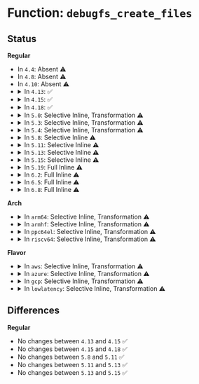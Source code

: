 # Function: <code>debugfs_create_files</code>

## Status
<b>Regular</b>
<ul>
<li>
In <code>4.4</code>: Absent ⚠️
</li>
<li>
In <code>4.8</code>: Absent ⚠️
</li>
<li>
In <code>4.10</code>: Absent ⚠️
</li>
<li>
<details>
<summary>In <code>4.13</code>: ✅</summary>

```c
bool debugfs_create_files(struct dentry *parent, void *data, const struct blk_mq_debugfs_attr *attr);
```

**Collision:** Unique Static

**Inline:** No

**Transformation:** False

**Instances:**

```
In block/blk-mq-debugfs.c (ffffffff81459de0)
Location: block/blk-mq-debugfs.c:789
Inline: False
Direct callers:
  - block/blk-mq-debugfs.c:blk_mq_debugfs_register_sched_hctx
  - block/blk-mq-debugfs.c:blk_mq_debugfs_register_sched
  - block/blk-mq-debugfs.c:blk_mq_debugfs_register_hctx
  - block/blk-mq-debugfs.c:blk_mq_debugfs_register_hctx
  - block/blk-mq-debugfs.c:blk_mq_debugfs_register
```
**Symbols:**

```
ffffffff81459de0-ffffffff81459e48: debugfs_create_files (STB_LOCAL)
```
</details>
</li>
<li>
<details>
<summary>In <code>4.15</code>: ✅</summary>

```c
bool debugfs_create_files(struct dentry *parent, void *data, const struct blk_mq_debugfs_attr *attr);
```

**Collision:** Unique Static

**Inline:** No

**Transformation:** False

**Instances:**

```
In block/blk-mq-debugfs.c (ffffffff81485ab0)
Location: block/blk-mq-debugfs.c:786
Inline: False
Direct callers:
  - block/blk-mq-debugfs.c:blk_mq_debugfs_register_sched_hctx
  - block/blk-mq-debugfs.c:blk_mq_debugfs_register_hctx
  - block/blk-mq-debugfs.c:blk_mq_debugfs_register_hctx
  - block/blk-mq-debugfs.c:blk_mq_debugfs_register
```
**Symbols:**

```
ffffffff81485ab0-ffffffff81485b18: debugfs_create_files (STB_LOCAL)
```
</details>
</li>
<li>
<details>
<summary>In <code>4.18</code>: ✅</summary>

```c
bool debugfs_create_files(struct dentry *parent, void *data, const struct blk_mq_debugfs_attr *attr);
```

**Collision:** Unique Static

**Inline:** No

**Transformation:** False

**Instances:**

```
In block/blk-mq-debugfs.c (ffffffff814ba940)
Location: block/blk-mq-debugfs.c:812
Inline: False
Direct callers:
  - block/blk-mq-debugfs.c:blk_mq_debugfs_register_sched_hctx
  - block/blk-mq-debugfs.c:blk_mq_debugfs_register_hctx
  - block/blk-mq-debugfs.c:blk_mq_debugfs_register_hctx
  - block/blk-mq-debugfs.c:blk_mq_debugfs_register
```
**Symbols:**

```
ffffffff814ba940-ffffffff814ba9a8: debugfs_create_files (STB_LOCAL)
```
</details>
</li>
<li>
<details>
<summary>In <code>5.0</code>: Selective Inline, Transformation ⚠️</summary>

**Collision:** Unique Static

**Inline:** Selective

**Transformation:** True

**Instances:**

```
In block/blk-mq-debugfs.c (ffffffff814cf4b8)
Location: block/blk-mq-debugfs.c:839
Inline: True
Inline callers:
  - block/blk-mq-debugfs.c:blk_mq_debugfs_register_sched_hctx
  - block/blk-mq-debugfs.c:blk_mq_debugfs_register_rqos
  - block/blk-mq-debugfs.c:blk_mq_debugfs_register_hctx
  - block/blk-mq-debugfs.c:blk_mq_debugfs_register_hctx
  - block/blk-mq-debugfs.c:blk_mq_debugfs_register
Direct callers:
  - block/blk-mq-debugfs.c:blk_mq_debugfs_register_sched_hctx
  - block/blk-mq-debugfs.c:blk_mq_debugfs_register_rqos
  - block/blk-mq-debugfs.c:blk_mq_debugfs_register_hctx
  - block/blk-mq-debugfs.c:blk_mq_debugfs_register_hctx
  - block/blk-mq-debugfs.c:blk_mq_debugfs_register
```
**Symbols:**

```
ffffffff814ced60-ffffffff814cedc8: debugfs_create_files.part.3 (STB_LOCAL)
```
</details>
</li>
<li>
<details>
<summary>In <code>5.3</code>: Selective Inline, Transformation ⚠️</summary>

**Collision:** Unique Static

**Inline:** Selective

**Transformation:** True

**Instances:**

```
In block/blk-mq-debugfs.c (ffffffff814fdc5b)
Location: block/blk-mq-debugfs.c:808
Inline: True
Inline callers:
  - block/blk-mq-debugfs.c:blk_mq_debugfs_register_sched_hctx
  - block/blk-mq-debugfs.c:blk_mq_debugfs_register_rqos
  - block/blk-mq-debugfs.c:blk_mq_debugfs_register_sched
  - block/blk-mq-debugfs.c:blk_mq_debugfs_register_hctx
  - block/blk-mq-debugfs.c:blk_mq_debugfs_register_hctx
  - block/blk-mq-debugfs.c:blk_mq_debugfs_register
Direct callers:
  - block/blk-mq-debugfs.c:blk_mq_debugfs_register_sched_hctx
  - block/blk-mq-debugfs.c:blk_mq_debugfs_register_rqos
  - block/blk-mq-debugfs.c:blk_mq_debugfs_register_sched
  - block/blk-mq-debugfs.c:blk_mq_debugfs_register_hctx
  - block/blk-mq-debugfs.c:blk_mq_debugfs_register_hctx
  - block/blk-mq-debugfs.c:blk_mq_debugfs_register
```
**Symbols:**

```
ffffffff814fd630-ffffffff814fd67c: debugfs_create_files.part.0 (STB_LOCAL)
```
</details>
</li>
<li>
<details>
<summary>In <code>5.4</code>: Selective Inline, Transformation ⚠️</summary>

**Collision:** Unique Static

**Inline:** Selective

**Transformation:** True

**Instances:**

```
In block/blk-mq-debugfs.c (ffffffff8151bb9b)
Location: block/blk-mq-debugfs.c:808
Inline: True
Inline callers:
  - block/blk-mq-debugfs.c:blk_mq_debugfs_register_sched_hctx
  - block/blk-mq-debugfs.c:blk_mq_debugfs_register_rqos
  - block/blk-mq-debugfs.c:blk_mq_debugfs_register_sched
  - block/blk-mq-debugfs.c:blk_mq_debugfs_register_hctx
  - block/blk-mq-debugfs.c:blk_mq_debugfs_register_hctx
  - block/blk-mq-debugfs.c:blk_mq_debugfs_register
Direct callers:
  - block/blk-mq-debugfs.c:blk_mq_debugfs_register_sched_hctx
  - block/blk-mq-debugfs.c:blk_mq_debugfs_register_rqos
  - block/blk-mq-debugfs.c:blk_mq_debugfs_register_sched
  - block/blk-mq-debugfs.c:blk_mq_debugfs_register_hctx
  - block/blk-mq-debugfs.c:blk_mq_debugfs_register_hctx
  - block/blk-mq-debugfs.c:blk_mq_debugfs_register
```
**Symbols:**

```
ffffffff8151b580-ffffffff8151b5cc: debugfs_create_files.part.0 (STB_LOCAL)
```
</details>
</li>
<li>
<details>
<summary>In <code>5.8</code>: Selective Inline ⚠️</summary>

```c
void debugfs_create_files(struct dentry *parent, void *data, const struct blk_mq_debugfs_attr *attr);
```

**Collision:** Unique Static

**Inline:** Selective

**Transformation:** False

**Instances:**

```
In block/blk-mq-debugfs.c (ffffffff8157bfe5)
Location: block/blk-mq-debugfs.c:812
Inline: True
Inline callers:
  - block/blk-mq-debugfs.c:blk_mq_debugfs_register_hctx
  - block/blk-mq-debugfs.c:blk_mq_debugfs_register_hctx
Direct callers:
  - block/blk-mq-debugfs.c:blk_mq_debugfs_register_rqos
  - block/blk-mq-debugfs.c:blk_mq_debugfs_register_sched
  - block/blk-mq-debugfs.c:blk_mq_debugfs_register_hctx
  - block/blk-mq-debugfs.c:blk_mq_debugfs_register
  - block/blk-mq-debugfs.c:blk_mq_debugfs_register
```
**Symbols:**

```
ffffffff8157b980-ffffffff8157b9db: debugfs_create_files (STB_LOCAL)
```
</details>
</li>
<li>
<details>
<summary>In <code>5.11</code>: Selective Inline ⚠️</summary>

```c
void debugfs_create_files(struct dentry *parent, void *data, const struct blk_mq_debugfs_attr *attr);
```

**Collision:** Unique Static

**Inline:** Selective

**Transformation:** False

**Instances:**

```
In block/blk-mq-debugfs.c (ffffffff81599085)
Location: block/blk-mq-debugfs.c:813
Inline: True
Inline callers:
  - block/blk-mq-debugfs.c:blk_mq_debugfs_register_hctx
  - block/blk-mq-debugfs.c:blk_mq_debugfs_register_hctx
Direct callers:
  - block/blk-mq-debugfs.c:blk_mq_debugfs_register_rqos
  - block/blk-mq-debugfs.c:blk_mq_debugfs_register_sched
  - block/blk-mq-debugfs.c:blk_mq_debugfs_register_hctx
  - block/blk-mq-debugfs.c:blk_mq_debugfs_register
  - block/blk-mq-debugfs.c:blk_mq_debugfs_register
```
**Symbols:**

```
ffffffff81598a40-ffffffff81598a9b: debugfs_create_files (STB_LOCAL)
```
</details>
</li>
<li>
<details>
<summary>In <code>5.13</code>: Selective Inline ⚠️</summary>

```c
void debugfs_create_files(struct dentry *parent, void *data, const struct blk_mq_debugfs_attr *attr);
```

**Collision:** Unique Static

**Inline:** Selective

**Transformation:** False

**Instances:**

```
In block/blk-mq-debugfs.c (ffffffff8159fe85)
Location: block/blk-mq-debugfs.c:811
Inline: True
Inline callers:
  - block/blk-mq-debugfs.c:blk_mq_debugfs_register_hctx
  - block/blk-mq-debugfs.c:blk_mq_debugfs_register_hctx
Direct callers:
  - block/blk-mq-debugfs.c:blk_mq_debugfs_register_rqos
  - block/blk-mq-debugfs.c:blk_mq_debugfs_register_sched
  - block/blk-mq-debugfs.c:blk_mq_debugfs_register_hctx
  - block/blk-mq-debugfs.c:blk_mq_debugfs_register
  - block/blk-mq-debugfs.c:blk_mq_debugfs_register
```
**Symbols:**

```
ffffffff8159f850-ffffffff8159f8ab: debugfs_create_files (STB_LOCAL)
```
</details>
</li>
<li>
<details>
<summary>In <code>5.15</code>: Selective Inline ⚠️</summary>

```c
void debugfs_create_files(struct dentry *parent, void *data, const struct blk_mq_debugfs_attr *attr);
```

**Collision:** Unique Static

**Inline:** Selective

**Transformation:** False

**Instances:**

```
In block/blk-mq-debugfs.c (ffffffff816086a5)
Location: block/blk-mq-debugfs.c:812
Inline: True
Inline callers:
  - block/blk-mq-debugfs.c:blk_mq_debugfs_register_hctx
  - block/blk-mq-debugfs.c:blk_mq_debugfs_register_hctx
Direct callers:
  - block/blk-mq-debugfs.c:blk_mq_debugfs_register_rqos
  - block/blk-mq-debugfs.c:blk_mq_debugfs_register_sched
  - block/blk-mq-debugfs.c:blk_mq_debugfs_register_hctx
  - block/blk-mq-debugfs.c:blk_mq_debugfs_register
  - block/blk-mq-debugfs.c:blk_mq_debugfs_register
```
**Symbols:**

```
ffffffff81608000-ffffffff8160805b: debugfs_create_files (STB_LOCAL)
```
</details>
</li>
<li>
<details>
<summary>In <code>5.19</code>: Full Inline ⚠️</summary>

**Collision:** Unique Static

**Inline:** Full

**Transformation:** False

**Instances:**

```
In block/blk-mq-debugfs.c (ffffffff816bc561)
Location: block/blk-mq-debugfs.c:668
Inline: True
Inline callers:
  - block/blk-mq-debugfs.c:blk_mq_debugfs_register_rqos
  - block/blk-mq-debugfs.c:blk_mq_debugfs_register_rqos
  - block/blk-mq-debugfs.c:blk_mq_debugfs_register_sched
  - block/blk-mq-debugfs.c:blk_mq_debugfs_register_sched
  - block/blk-mq-debugfs.c:blk_mq_debugfs_register
  - block/blk-mq-debugfs.c:blk_mq_debugfs_register
  - block/blk-mq-debugfs.c:blk_mq_debugfs_register
  - block/blk-mq-debugfs.c:blk_mq_debugfs_register
```
</details>
</li>
<li>
<details>
<summary>In <code>6.2</code>: Full Inline ⚠️</summary>

**Collision:** Unique Static

**Inline:** Full

**Transformation:** False

**Instances:**

```
In block/blk-mq-debugfs.c (ffffffff8177cf61)
Location: block/blk-mq-debugfs.c:668
Inline: True
Inline callers:
  - block/blk-mq-debugfs.c:blk_mq_debugfs_register_rqos
  - block/blk-mq-debugfs.c:blk_mq_debugfs_register_rqos
  - block/blk-mq-debugfs.c:blk_mq_debugfs_register_sched
  - block/blk-mq-debugfs.c:blk_mq_debugfs_register_sched
  - block/blk-mq-debugfs.c:blk_mq_debugfs_register
  - block/blk-mq-debugfs.c:blk_mq_debugfs_register
  - block/blk-mq-debugfs.c:blk_mq_debugfs_register
  - block/blk-mq-debugfs.c:blk_mq_debugfs_register
```
</details>
</li>
<li>
<details>
<summary>In <code>6.5</code>: Full Inline ⚠️</summary>

**Collision:** Unique Static

**Inline:** Full

**Transformation:** False

**Instances:**

```
In block/blk-mq-debugfs.c (ffffffff817bc905)
Location: block/blk-mq-debugfs.c:642
Inline: True
Inline callers:
  - block/blk-mq-debugfs.c:blk_mq_debugfs_register_rqos
  - block/blk-mq-debugfs.c:blk_mq_debugfs_register_rqos
  - block/blk-mq-debugfs.c:blk_mq_debugfs_register_sched
  - block/blk-mq-debugfs.c:blk_mq_debugfs_register_sched
  - block/blk-mq-debugfs.c:blk_mq_debugfs_register
  - block/blk-mq-debugfs.c:blk_mq_debugfs_register
  - block/blk-mq-debugfs.c:blk_mq_debugfs_register
  - block/blk-mq-debugfs.c:blk_mq_debugfs_register
```
</details>
</li>
<li>
<details>
<summary>In <code>6.8</code>: Full Inline ⚠️</summary>

**Collision:** Unique Static

**Inline:** Full

**Transformation:** False

**Instances:**

```
In block/blk-mq-debugfs.c (ffffffff81800fc5)
Location: block/blk-mq-debugfs.c:623
Inline: True
Inline callers:
  - block/blk-mq-debugfs.c:blk_mq_debugfs_register_rqos
  - block/blk-mq-debugfs.c:blk_mq_debugfs_register_rqos
  - block/blk-mq-debugfs.c:blk_mq_debugfs_register_sched
  - block/blk-mq-debugfs.c:blk_mq_debugfs_register_sched
  - block/blk-mq-debugfs.c:blk_mq_debugfs_register
  - block/blk-mq-debugfs.c:blk_mq_debugfs_register
  - block/blk-mq-debugfs.c:blk_mq_debugfs_register
  - block/blk-mq-debugfs.c:blk_mq_debugfs_register
```
</details>
</li>
</ul>
<b>Arch</b>
<ul>
<li>
<details>
<summary>In <code>arm64</code>: Selective Inline, Transformation ⚠️</summary>

**Collision:** Unique Static

**Inline:** Selective

**Transformation:** True

**Instances:**

```
In block/blk-mq-debugfs.c (ffff800010624218)
Location: block/blk-mq-debugfs.c:808
Inline: True
Inline callers:
  - block/blk-mq-debugfs.c:blk_mq_debugfs_register_sched_hctx
  - block/blk-mq-debugfs.c:blk_mq_debugfs_register_rqos
  - block/blk-mq-debugfs.c:blk_mq_debugfs_register_sched
  - block/blk-mq-debugfs.c:blk_mq_debugfs_register_hctx
  - block/blk-mq-debugfs.c:blk_mq_debugfs_register_hctx
  - block/blk-mq-debugfs.c:blk_mq_debugfs_register
Direct callers:
  - block/blk-mq-debugfs.c:blk_mq_debugfs_register_sched_hctx
  - block/blk-mq-debugfs.c:blk_mq_debugfs_register_rqos
  - block/blk-mq-debugfs.c:blk_mq_debugfs_register_sched
  - block/blk-mq-debugfs.c:blk_mq_debugfs_register_hctx
  - block/blk-mq-debugfs.c:blk_mq_debugfs_register_hctx
  - block/blk-mq-debugfs.c:blk_mq_debugfs_register
```
**Symbols:**

```
ffff800010623578-ffff8000106235e4: debugfs_create_files.part.0 (STB_LOCAL)
```
</details>
</li>
<li>
<details>
<summary>In <code>armhf</code>: Selective Inline, Transformation ⚠️</summary>

**Collision:** Unique Static

**Inline:** Selective

**Transformation:** True

**Instances:**

```
In block/blk-mq-debugfs.c (c07cb82c)
Location: block/blk-mq-debugfs.c:808
Inline: True
Inline callers:
  - block/blk-mq-debugfs.c:blk_mq_debugfs_register_sched_hctx
  - block/blk-mq-debugfs.c:blk_mq_debugfs_register_rqos
  - block/blk-mq-debugfs.c:blk_mq_debugfs_register_sched
  - block/blk-mq-debugfs.c:blk_mq_debugfs_register_hctx
  - block/blk-mq-debugfs.c:blk_mq_debugfs_register_hctx
  - block/blk-mq-debugfs.c:blk_mq_debugfs_register
Direct callers:
  - block/blk-mq-debugfs.c:blk_mq_debugfs_register_sched_hctx
  - block/blk-mq-debugfs.c:blk_mq_debugfs_register_rqos
  - block/blk-mq-debugfs.c:blk_mq_debugfs_register_sched
  - block/blk-mq-debugfs.c:blk_mq_debugfs_register_hctx
  - block/blk-mq-debugfs.c:blk_mq_debugfs_register_hctx
  - block/blk-mq-debugfs.c:blk_mq_debugfs_register
```
**Symbols:**

```
c07cb1d0-c07cb234: debugfs_create_files.part.0 (STB_LOCAL)
```
</details>
</li>
<li>
<details>
<summary>In <code>ppc64el</code>: Selective Inline, Transformation ⚠️</summary>

**Collision:** Unique Static

**Inline:** Selective

**Transformation:** True

**Instances:**

```
In block/blk-mq-debugfs.c (c0000000007c4dd8)
Location: block/blk-mq-debugfs.c:808
Inline: True
Inline callers:
  - block/blk-mq-debugfs.c:blk_mq_debugfs_register_sched_hctx
  - block/blk-mq-debugfs.c:blk_mq_debugfs_register_rqos
  - block/blk-mq-debugfs.c:blk_mq_debugfs_register_sched
  - block/blk-mq-debugfs.c:blk_mq_debugfs_register_hctx
  - block/blk-mq-debugfs.c:blk_mq_debugfs_register_hctx
  - block/blk-mq-debugfs.c:blk_mq_debugfs_register
Direct callers:
  - block/blk-mq-debugfs.c:blk_mq_debugfs_register_sched_hctx
  - block/blk-mq-debugfs.c:blk_mq_debugfs_register_rqos
  - block/blk-mq-debugfs.c:blk_mq_debugfs_register_sched
  - block/blk-mq-debugfs.c:blk_mq_debugfs_register_hctx
  - block/blk-mq-debugfs.c:blk_mq_debugfs_register_hctx
  - block/blk-mq-debugfs.c:blk_mq_debugfs_register
```
**Symbols:**

```
c0000000007c4340-c0000000007c43d4: debugfs_create_files.part.0 (STB_LOCAL)
```
</details>
</li>
<li>
<details>
<summary>In <code>riscv64</code>: Selective Inline, Transformation ⚠️</summary>

**Collision:** Unique Static

**Inline:** Selective

**Transformation:** True

**Instances:**

```
In block/blk-mq-debugfs.c (ffffffe000455dca)
Location: block/blk-mq-debugfs.c:808
Inline: True
Inline callers:
  - block/blk-mq-debugfs.c:blk_mq_debugfs_register_sched_hctx
  - block/blk-mq-debugfs.c:blk_mq_debugfs_register_rqos
  - block/blk-mq-debugfs.c:blk_mq_debugfs_register_sched
  - block/blk-mq-debugfs.c:blk_mq_debugfs_register_hctx
  - block/blk-mq-debugfs.c:blk_mq_debugfs_register_hctx
  - block/blk-mq-debugfs.c:blk_mq_debugfs_register
Direct callers:
  - block/blk-mq-debugfs.c:blk_mq_debugfs_register_sched_hctx
  - block/blk-mq-debugfs.c:blk_mq_debugfs_register_rqos
  - block/blk-mq-debugfs.c:blk_mq_debugfs_register_sched
  - block/blk-mq-debugfs.c:blk_mq_debugfs_register_hctx
  - block/blk-mq-debugfs.c:blk_mq_debugfs_register_hctx
  - block/blk-mq-debugfs.c:blk_mq_debugfs_register
```
**Symbols:**

```
ffffffe000455696-ffffffe0004556f0: debugfs_create_files.part.0 (STB_LOCAL)
```
</details>
</li>
</ul>
<b>Flavor</b>
<ul>
<li>
<details>
<summary>In <code>aws</code>: Selective Inline, Transformation ⚠️</summary>

**Collision:** Unique Static

**Inline:** Selective

**Transformation:** True

**Instances:**

```
In block/blk-mq-debugfs.c (ffffffff8151417b)
Location: block/blk-mq-debugfs.c:808
Inline: True
Inline callers:
  - block/blk-mq-debugfs.c:blk_mq_debugfs_register_sched_hctx
  - block/blk-mq-debugfs.c:blk_mq_debugfs_register_rqos
  - block/blk-mq-debugfs.c:blk_mq_debugfs_register_sched
  - block/blk-mq-debugfs.c:blk_mq_debugfs_register_hctx
  - block/blk-mq-debugfs.c:blk_mq_debugfs_register_hctx
  - block/blk-mq-debugfs.c:blk_mq_debugfs_register
Direct callers:
  - block/blk-mq-debugfs.c:blk_mq_debugfs_register_sched_hctx
  - block/blk-mq-debugfs.c:blk_mq_debugfs_register_rqos
  - block/blk-mq-debugfs.c:blk_mq_debugfs_register_sched
  - block/blk-mq-debugfs.c:blk_mq_debugfs_register_hctx
  - block/blk-mq-debugfs.c:blk_mq_debugfs_register_hctx
  - block/blk-mq-debugfs.c:blk_mq_debugfs_register
```
**Symbols:**

```
ffffffff81513b60-ffffffff81513bac: debugfs_create_files.part.0 (STB_LOCAL)
```
</details>
</li>
<li>
<details>
<summary>In <code>azure</code>: Selective Inline, Transformation ⚠️</summary>

**Collision:** Unique Static

**Inline:** Selective

**Transformation:** True

**Instances:**

```
In block/blk-mq-debugfs.c (ffffffff8150448b)
Location: block/blk-mq-debugfs.c:808
Inline: True
Inline callers:
  - block/blk-mq-debugfs.c:blk_mq_debugfs_register_sched_hctx
  - block/blk-mq-debugfs.c:blk_mq_debugfs_register_rqos
  - block/blk-mq-debugfs.c:blk_mq_debugfs_register_sched
  - block/blk-mq-debugfs.c:blk_mq_debugfs_register_hctx
  - block/blk-mq-debugfs.c:blk_mq_debugfs_register_hctx
  - block/blk-mq-debugfs.c:blk_mq_debugfs_register
Direct callers:
  - block/blk-mq-debugfs.c:blk_mq_debugfs_register_sched_hctx
  - block/blk-mq-debugfs.c:blk_mq_debugfs_register_rqos
  - block/blk-mq-debugfs.c:blk_mq_debugfs_register_sched
  - block/blk-mq-debugfs.c:blk_mq_debugfs_register_hctx
  - block/blk-mq-debugfs.c:blk_mq_debugfs_register_hctx
  - block/blk-mq-debugfs.c:blk_mq_debugfs_register
```
**Symbols:**

```
ffffffff81503e70-ffffffff81503ebc: debugfs_create_files.part.0 (STB_LOCAL)
```
</details>
</li>
<li>
<details>
<summary>In <code>gcp</code>: Selective Inline, Transformation ⚠️</summary>

**Collision:** Unique Static

**Inline:** Selective

**Transformation:** True

**Instances:**

```
In block/blk-mq-debugfs.c (ffffffff8151020b)
Location: block/blk-mq-debugfs.c:808
Inline: True
Inline callers:
  - block/blk-mq-debugfs.c:blk_mq_debugfs_register_sched_hctx
  - block/blk-mq-debugfs.c:blk_mq_debugfs_register_rqos
  - block/blk-mq-debugfs.c:blk_mq_debugfs_register_sched
  - block/blk-mq-debugfs.c:blk_mq_debugfs_register_hctx
  - block/blk-mq-debugfs.c:blk_mq_debugfs_register_hctx
  - block/blk-mq-debugfs.c:blk_mq_debugfs_register
Direct callers:
  - block/blk-mq-debugfs.c:blk_mq_debugfs_register_sched_hctx
  - block/blk-mq-debugfs.c:blk_mq_debugfs_register_rqos
  - block/blk-mq-debugfs.c:blk_mq_debugfs_register_sched
  - block/blk-mq-debugfs.c:blk_mq_debugfs_register_hctx
  - block/blk-mq-debugfs.c:blk_mq_debugfs_register_hctx
  - block/blk-mq-debugfs.c:blk_mq_debugfs_register
```
**Symbols:**

```
ffffffff8150fbf0-ffffffff8150fc3c: debugfs_create_files.part.0 (STB_LOCAL)
```
</details>
</li>
<li>
<details>
<summary>In <code>lowlatency</code>: Selective Inline, Transformation ⚠️</summary>

**Collision:** Unique Static

**Inline:** Selective

**Transformation:** True

**Instances:**

```
In block/blk-mq-debugfs.c (ffffffff815299cb)
Location: block/blk-mq-debugfs.c:808
Inline: True
Inline callers:
  - block/blk-mq-debugfs.c:blk_mq_debugfs_register_sched_hctx
  - block/blk-mq-debugfs.c:blk_mq_debugfs_register_rqos
  - block/blk-mq-debugfs.c:blk_mq_debugfs_register_sched
  - block/blk-mq-debugfs.c:blk_mq_debugfs_register_hctx
  - block/blk-mq-debugfs.c:blk_mq_debugfs_register_hctx
  - block/blk-mq-debugfs.c:blk_mq_debugfs_register
Direct callers:
  - block/blk-mq-debugfs.c:blk_mq_debugfs_register_sched_hctx
  - block/blk-mq-debugfs.c:blk_mq_debugfs_register_rqos
  - block/blk-mq-debugfs.c:blk_mq_debugfs_register_sched
  - block/blk-mq-debugfs.c:blk_mq_debugfs_register_hctx
  - block/blk-mq-debugfs.c:blk_mq_debugfs_register_hctx
  - block/blk-mq-debugfs.c:blk_mq_debugfs_register
```
**Symbols:**

```
ffffffff81529410-ffffffff8152945c: debugfs_create_files.part.0 (STB_LOCAL)
```
</details>
</li>
</ul>

## Differences
<b>Regular</b>
<ul>
<li>
No changes between <code>4.13</code> and <code>4.15</code> ✅
</li>
<li>
No changes between <code>4.15</code> and <code>4.18</code> ✅
</li>
<li>
No changes between <code>5.8</code> and <code>5.11</code> ✅
</li>
<li>
No changes between <code>5.11</code> and <code>5.13</code> ✅
</li>
<li>
No changes between <code>5.13</code> and <code>5.15</code> ✅
</li>
</ul>

